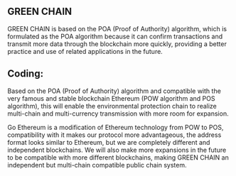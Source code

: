 ## GREEN CHAIN
GREEN CHAIN is based on the POA (Proof of Authority) algorithm, which is formulated as the POA algorithm because it can confirm transactions and transmit more data through the blockchain more quickly, providing a better practice and use of related applications in the future.

## Coding:
Based on the POA (Proof of Authority) algorithm and compatible with the very famous and stable blockchain Ethereum (POW algorithm and POS algorithm), this will enable the environmental protection chain to realize multi-chain and multi-currency transmission with more room for expansion.

Go Ethereum is a modification of Ethereum technology from POW to POS, compatibility with it makes our protocol more advantageous, the address format looks similar to Ethereum, but we are completely different and independent blockchains. We will also make more expansions in the future to be compatible with more different blockchains, making GREEN CHAIN an independent but multi-chain compatible public chain system.
